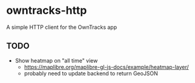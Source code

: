 # owntracks-http
A simple HTTP client for the OwnTracks app

## TODO

- Show heatmap on "all time" view
  - https://maplibre.org/maplibre-gl-js-docs/example/heatmap-layer/
  - probably need to update backend to return GeoJSON

